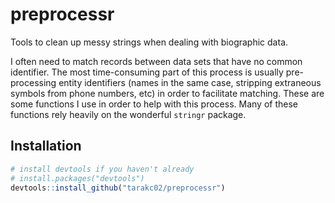 # preprocessr
Tools to clean up messy strings when dealing with biographic data.

I often need to match records between data sets that have no common identifier. The most time-consuming part of this process is usually pre-processing entity identifiers (names in the same case, stripping extraneous symbols from phone numbers, etc) in order to facilitate matching. These are some functions I use in order to help with this process. Many of these functions rely heavily on the wonderful  `stringr` package.

## Installation

```R
# install devtools if you haven't already
# install.packages("devtools")
devtools::install_github("tarakc02/preprocessr")
```